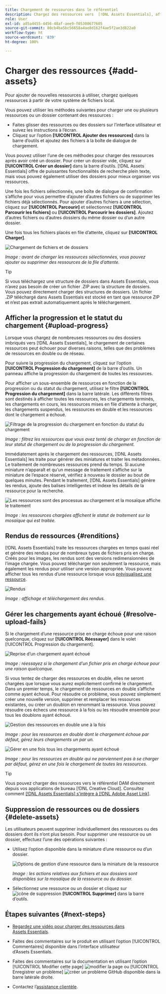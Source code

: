 ```yaml
---
title: Chargement de ressources dans le référentiel
description: Chargez des ressources vers  [!DNL Assets Essentials], affichez les statuts de chargement et résolvez les problèmes de chargement.
role: User
exl-id: a85a4455-4456-48af-aee9-f05300677605
source-git-commit: 80cb4ba5bc56658a4ae8d162f4ae5f2ae3d822a0
workflow-type: ht
source-wordcount: '839'
ht-degree: 100%

---
```


# Charger des ressources {#add-assets}

Pour ajouter de nouvelles ressources à utiliser, chargez quelques ressources à partir de votre système de fichiers local. <!-- TBD: Many of the [common file formats are supported](/help/supported-file-formats.md). -->

Vous pouvez utiliser les méthodes suivantes pour charger une ou plusieurs ressources ou un dossier contenant des ressources :

* Faites glisser des ressources ou des dossiers sur l’interface utilisateur et suivez les instructions à l’écran.
* Cliquez sur l’option **[!UICONTROL Ajouter des ressources]** dans la barre d’outils et ajoutez des fichiers à la boîte de dialogue de chargement.

<!-- TBD: Update this GIF
![Asset and nested folder upload demo](assets/do-not-localize/upload-assets.gif) -->

Vous pouvez utiliser l’une de ces méthodes pour charger des ressources après avoir créé un dossier. Pour créer un dossier vide, cliquez sur **[!UICONTROL Créer un dossier]** dans la barre d’outils. [!DNL Assets Essentials] offre de puissantes fonctionnalités de recherche plein texte, mais vous pouvez également utiliser des dossiers pour mieux organiser vos ressources.

Une fois les fichiers sélectionnés, une boîte de dialogue de confirmation s’affiche pour vous permettre d’ajouter d’autres fichiers ou de supprimer les fichiers déjà sélectionnés. Pour ajouter d’autres fichiers à une sélection, cliquez sur **[!UICONTROL Parcourir]** et sélectionnez **[!UICONTROL Parcourir les fichiers]** ou **[!UICONTROL Parcourir les dossiers]**. Ajoutez d’autres fichiers ou d’autres dossiers du même dossier ou d’un autre dossier.

Une fois tous les fichiers placés en file d’attente, cliquez sur **[!UICONTROL Charger]**.

![Chargement de fichiers et de dossiers](assets/upload-browse-files-folders.png)

*Image : avant de charger les ressources sélectionnées, vous pouvez ajouter ou supprimer des ressources de la file d’attente.*

>[!TIP]
>
>Si vous téléchargez une structure de dossiers dans Assets Essentials, vous n’avez pas besoin de créer un fichier .ZIP avec la structure de dossiers. Vous pouvez directement charger des structures de dossiers. Un fichier .ZIP téléchargé dans Assets Essentials est stocké en tant que ressource ZIP et n’est pas extrait automatiquement après le téléchargement.

## Afficher la progression et le statut du chargement {#upload-progress}

Lorsque vous chargez de nombreuses ressources ou des dossiers imbriqués vers [!DNL Assets Essentials], le chargement de certaines ressources peut échouer pour diverses raisons, telles que des problèmes de ressources en double ou de réseau.

Pour suivre la progression du chargement, cliquez sur l’option **[!UICONTROL Progression du chargement]** de la barre d’outils. Un panneau affiche la progression du chargement de toutes les ressources.

Pour afficher un sous-ensemble de ressources en fonction de la progression ou du statut du chargement, utilisez le filtre **[!UICONTROL Progression du chargement]** dans la barre latérale. Les différents filtres sont destinés à afficher toutes les ressources, les chargements terminés, les chargements en cours, les ressources mises en file d’attente à charger, les chargements suspendus, les ressources en double et les ressources dont le chargement a échoué.

![Filtrage de la progression du chargement en fonction du statut du chargement](assets/filter-upload-progress.png)

*Image : filtrez les ressources que vous avez tenté de charger en fonction de leur statut de chargement ou de la progression du chargement.*

Immédiatement après le chargement des ressources, [!DNL Assets Essentials] les traite pour générer des miniatures et traiter les métadonnées. Le traitement de nombreuses ressources prend du temps. Si aucune miniature n’apparaît et qu’un message de traitement s’affiche sur la miniature de l’espace réservé, vérifiez à nouveau le dossier au bout de quelques minutes. Pendant le traitement, [!DNL Assets Essentials] génère les rendus, ajoute des balises intelligentes et indexe les détails de la ressource pour la recherche.

![Les ressources sont des processus au chargement et la mosaïque affiche le traitement](assets/upload-processing.png)

*Image : les ressources chargées affichent le statut de traitement sur la mosaïque qui est traitée.*

## Rendus de ressources {#renditions}

[!DNL Assets Essentials] traite les ressources chargées en temps quasi réel et génère des rendus pour de nombreux types de fichiers pris en charge. Créés pour les images, les rendus sont des versions redimensionnées de l’image chargée. Vous pouvez télécharger non seulement la ressource, mais également les rendus pour utiliser une version appropriée. Vous pouvez afficher tous les rendus d’une ressource lorsque vous [prévisualisez une ressource](/help/navigate-view.md#preview-assets).

![Rendus](assets/renditions-view-download.png)

*Image : affichage et téléchargement des rendus.*

## Gérer les chargements ayant échoué {#resolve-upload-fails}

Si le chargement d’une ressource prise en charge échoue pour une raison quelconque, cliquez sur **[!UICONTROL Réessayer]** dans le volet [!UICONTROL Progression du chargement].

![Reprise d’un chargement ayant échoué](assets/upload-retry.png)

*Image : réessayez si le chargement d’un fichier pris en charge échoue pour une raison quelconque.*

Si vous tentez de charger des ressources en double, elles ne seront chargées que lorsque vous aurez explicitement confirmé le chargement. Dans un premier temps, le chargement de ressources en double s’affiche comme ayant échoué. Pour résoudre ce problème, vous pouvez simplement créer une nouvelle version, supprimer et remplacer les ressources existantes, ou créer un doublon en renommant la ressource. Vous pouvez résoudre ces échecs une ressource à la fois ou les résoudre ensemble pour tous les doublons ayant échoué.

![Gestion des ressources en double une à la fois](assets/uploads-manage-duplicates.png)

*Image : pour les ressources en double dont le chargement échoue par défaut, gérez leurs chargements un par un.*

![Gérer en une fois tous les chargements ayant échoué](assets/upload-progress-manage-failed-uploads.png)

*Image : pour les ressources en double qui ne parviennent pas à se charger par défaut, gérez en une fois le chargement de toutes les ressources.*

>[!TIP]
>
>Vous pouvez charger des ressources vers le référentiel DAM directement depuis vos applications de bureau [!DNL Creative Cloud]. Consultez comment [[!DNL Assets Essentials]  s’intègre à  [!DNL Adobe Asset Link]](/help/integration.md).

## Suppression de ressources ou de dossiers {#delete-assets}

Les utilisateurs peuvent supprimer individuellement des ressources ou des dossiers dont ils n’ont plus besoin. Pour supprimer une ressource ou un dossier, effectuez l’une des opérations suivantes :

* Utilisez l’option disponible dans la miniature d’une ressource ou d’un dossier.

   ![Options de gestion d’une ressource dans la miniature de la ressource](assets/options-on-thumbnail.png)

   *Image : les actions relatives aux fichiers et aux dossiers sont disponibles sur la mosaïque de la ressource ou du dossier.*

* Sélectionnez une ressource ou un dossier et cliquez sur ![icône de suppression](assets/do-not-localize/delete-icon.png) **[!UICONTROL Supprimer]** dans la barre d’outils.

## Étapes suivantes {#next-steps}

* [Regardez une vidéo pour charger des ressources dans Assets Essentials](https://experienceleague.adobe.com/docs/experience-manager-learn/assets-essentials/basics/creating.html?lang=fr).

* Faites des commentaires sur le produit en utilisant l’option [!UICONTROL Commentaires] disponible dans l’interface utilisateur d’Assets Essentials.

* Faites des commentaires sur la documentation en utilisant l’option [!UICONTROL Modifier cette page] ![modifier la page](assets/do-not-localize/edit-page.png) ou [!UICONTROL Enregistrer un problème] ![créer un problème GitHub](assets/do-not-localize/github-issue.png) disponible dans la barre latérale droite.

* Contactez l’[assistance clientèle](https://experienceleague.adobe.com/?support-solution=General&amp;lang=fr#support).
